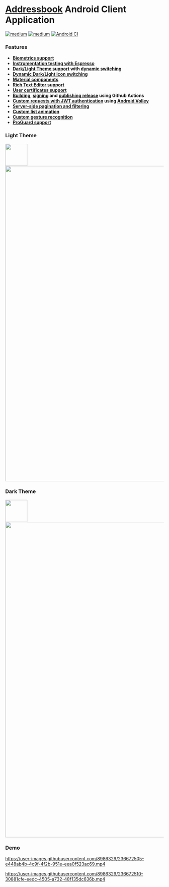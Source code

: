 # [Addressbook](https://github.com/dredwardhyde/addressbook) Android Client Application

[![medium](https://aleen42.github.io/badges/src/medium.svg)](https://medium.com/geekculture/how-to-make-a-login-activity-with-biometrics-support-on-android-62185f19cda1)  [![medium](https://aleen42.github.io/badges/src/medium.svg)](https://medium.com/geekculture/how-to-build-sign-and-publish-android-application-using-github-actions-aa6346679254)
[![Android CI](https://github.com/dredwardhyde/addressbook-android-app/actions/workflows/android.yml/badge.svg)](https://github.com/dredwardhyde/addressbook-android-app/actions/workflows/android.yml)

### Features

- **[Biometrics support](https://github.com/dredwardhyde/addressbook-android-app/blob/master/app/src/main/kotlin/com/deepschneider/addressbook/activities/LoginActivity.kt#L328)**
- **[Instrumentation testing with Espresso](https://github.com/dredwardhyde/addressbook-android-app/blob/master/app/src/androidTest/kotlin/com/deepschneider/addressbook/WorkflowTest.kt)**
- **[Dark/Light Theme support](https://github.com/dredwardhyde/addressbook-android-app/blob/master/app/src/main/res/values/themes.xml) with [dynamic switching](https://github.com/dredwardhyde/addressbook-android-app/blob/master/app/src/main/kotlin/com/deepschneider/addressbook/activities/LoginActivity.kt#L60)**
- **[Dynamic Dark/Light icon switching](https://github.com/dredwardhyde/addressbook-android-app/blob/master/app/src/main/kotlin/com/deepschneider/addressbook/activities/LoginActivity.kt#L106)**
- **[Material components](https://github.com/dredwardhyde/addressbook-android-app#demo)**
- **[Rich Text Editor support](https://github.com/dredwardhyde/addressbook-android-app/blob/master/app/src/main/res/layouts/activities/layout/activity_create_or_edit_person.xml#L179)**  
- **[User certificates support](https://github.com/dredwardhyde/addressbook-android-app/blob/master/app/src/main/res/xml/network_security_config.xml#L5)**  
- **[Building](https://github.com/dredwardhyde/addressbook-android-app/blob/master/.github/workflows/android.yml#L31), [signing](https://github.com/dredwardhyde/addressbook-android-app/blob/master/app/build.gradle#L20) and [publishing release](https://github.com/dredwardhyde/addressbook-android-app/blob/master/.github/workflows/android.yml#L44) using Github Actions**  
- **[Custom requests with JWT authentication](https://github.com/dredwardhyde/addressbook-android-app/blob/master/app/src/main/kotlin/com/deepschneider/addressbook/network/FilteredListRequest.kt) using [Android Volley](https://github.com/dredwardhyde/addressbook-android-app/blob/master/app/src/main/kotlin/com/deepschneider/addressbook/activities/AbstractListActivity.kt#L100)**  
- **[Server-side pagination and filtering](https://github.com/dredwardhyde/addressbook-android-app/blob/master/app/src/main/kotlin/com/deepschneider/addressbook/activities/OrganizationsActivity.kt#L86)**  
- **[Custom list animation](https://github.com/dredwardhyde/addressbook-android-app/blob/master/app/src/main/kotlin/com/deepschneider/addressbook/activities/AbstractListActivity.kt#L119)**  
- **[Custom gesture recognition](https://github.com/dredwardhyde/addressbook-android-app/blob/master/app/src/main/kotlin/com/deepschneider/addressbook/listeners/OnSwipeTouchListener.kt)**  
- **[ProGuard support](https://github.com/dredwardhyde/addressbook-android-app/blob/master/app/proguard-rules.pro)**  

### Light Theme
<img src="https://raw.githubusercontent.com/dredwardhyde/addressbook-android-app/master/app/src/main/res/mipmap-xxxhdpi/ic_launcher.png" width="70"/>  
<img src="https://raw.githubusercontent.com/dredwardhyde/addressbook-android-app/master/screenshots/all_panels_light.png" width="1000"/>  

### Dark Theme
<img src="https://raw.githubusercontent.com/dredwardhyde/addressbook-android-app/master/app/src/main/res/mipmap-xxxhdpi/ic_launcher_dark.png" width="70"/>  
<img src="https://raw.githubusercontent.com/dredwardhyde/addressbook-android-app/master/screenshots/all_panels_dark.png" width="1000"/>  

### Demo

https://user-images.githubusercontent.com/8986329/236672505-e448ab4b-4c9f-4f2b-951e-eea0f523ac69.mp4

https://user-images.githubusercontent.com/8986329/236672510-30881cfe-eedc-4505-a732-48f135dc636b.mp4

